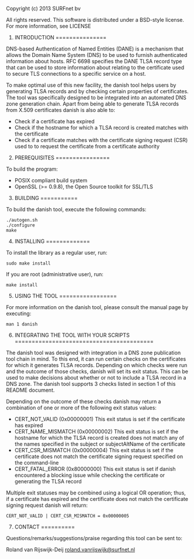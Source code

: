Copyright (c) 2013 SURFnet bv

All rights reserved. This software is distributed under a BSD-style
license. For more information, see LICENSE

1. INTRODUCTION
===============

DNS-based Authentication of Named Entities (DANE) is a mechanism that
allows the Domain Name System (DNS) to be used to furnish authenticated
information about hosts. RFC 6698 specifies the DANE TLSA record type
that can be used to store information about relating to the certificate
used to secure TLS connections to a specific service on a host.

To make optimal use of this new facility, the danish tool helps users
by generating TLSA records and by checking certain properties of
certificates. The tool was specifically designed to be integrated into
an automated DNS zone generation chain. Apart from being able to
generate TLSA records from X.509 certificates danish is also able to:

 - Check if a certificate has expired
 - Check if the hostname for which a TLSA record is created matches
   with the certificate
 - Check if a certificate matches with the certificate signing request
   (CSR) used to to request the certificate from a certificate
   authority

2. PREREQUISITES
================

To build the program:

 - POSIX compliant build system
 - OpenSSL (>= 0.9.8), the Open Source toolkit for SSL/TLS

3. BUILDING
===========

To build the danish tool, execute the following commands:

    ./autogen.sh
    ./configure
    make

4. INSTALLING
=============

To install the library as a regular user, run:

    sudo make install

If you are root (administrative user), run:

    make install

5. USING THE TOOL
=================

For more information on the danish tool, please consult the manual
page by executing:

	man 1 danish
	
6. INTEGRATING THE TOOL WITH YOUR SCRIPTS
=========================================

The danish tool was designed with integration in a DNS zone publication
tool chain in mind. To this end, it can run certain checks on the
certificates for which it generates TLSA records. Depending on which
checks were run and the outcome of those checks, danish will set its 
exit status. This can be used to make decisions about whether or not to
include a TLSA record in a DNS zone. The danish tool supports 3 checks
listed in section 1 of this README document.

Depending on the outcome of these checks danish may return a combination
of one or more of the following exit status values:

 - CERT_NOT_VALID 		(0x00000001)
   This exit status is set if the certificate has expired
 - CERT_NAME_MISMATCH 	(0x00000002)
   This exit status is set if the hostname for which the TLSA record
   is created does not match any of the names specified in the subject
   or subjectAltName of the certificate
 - CERT_CSR_MISMATCH	(0x00000004)
   This exit status is set if the certificate does not match the
   certificate signing request specified on the command-line
 - CERT_FATAL_ERROR		(0x80000000)
   This exit status is set if danish encountered a blocking issue while
   checking the certificate or generating the TLSA record
   
Multiple exit statuses may be combined using a logical OR operation;
thus, if a certificate has expired and the certificate does not match
the certificate signing request danish will return:

	CERT_NOT_VALID | CERT_CSR_MISMATCH = 0x00000005

7. CONTACT
==========

Questions/remarks/suggestions/praise regarding this tool can be sent to:

Roland van Rijswijk-Deij <roland.vanrijswijk@surfnet.nl>
